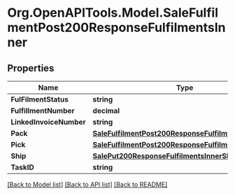 # Org.OpenAPITools.Model.SaleFulfilmentPost200ResponseFulfilmentsInner

## Properties

Name | Type | Description | Notes
------------ | ------------- | ------------- | -------------
**FulFilmentStatus** | **string** |  | 
**FulfillmentNumber** | **decimal** |  | 
**LinkedInvoiceNumber** | **string** |  | 
**Pack** | [**SaleFulfilmentPost200ResponseFulfilmentsInnerPack**](SaleFulfilmentPost200ResponseFulfilmentsInnerPack.md) |  | 
**Pick** | [**SaleFulfilmentPost200ResponseFulfilmentsInnerPick**](SaleFulfilmentPost200ResponseFulfilmentsInnerPick.md) |  | 
**Ship** | [**SalePut200ResponseFulfilmentsInnerShip**](SalePut200ResponseFulfilmentsInnerShip.md) |  | 
**TaskID** | **string** |  | 

[[Back to Model list]](../README.md#documentation-for-models) [[Back to API list]](../README.md#documentation-for-api-endpoints) [[Back to README]](../README.md)

